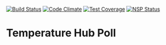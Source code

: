 [![Build Status](https://travis-ci.org/hartalex/temperature_hub_poll.svg?branch=master)](https://travis-ci.org/hartalex/temperature_hub_poll)
[![Code Climate](https://codeclimate.com/github/hartalex/temperature_hub_poll/badges/gpa.svg)](https://codeclimate.com/github/hartalex/temperature_hub_poll)
[![Test Coverage](https://codeclimate.com/github/hartalex/temperature_hub_poll/badges/coverage.svg)](https://codeclimate.com/github/hartalex/temperature_hub_poll/coverage)
[![NSP Status](https://nodesecurity.io/orgs/hartalex/projects/d56586dc-5853-40eb-a232-b63444210564/badge)](https://nodesecurity.io/orgs/hartalex/projects/d56586dc-5853-40eb-a232-b63444210564)
# Temperature Hub Poll
